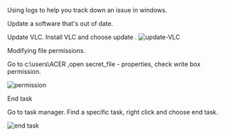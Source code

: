 Using logs to help you track down an issue in windows.

Update a software that's out of date.

Update VLC. Install VLC and choose update .
![update-VLC](https://user-images.githubusercontent.com/71600146/119298241-41befe00-bc7a-11eb-9707-f18dc28861b8.png)

Modifying file permissions.

Go to c:\users\ACER ,open secret_file - properties, check write box permission.

![permission](https://user-images.githubusercontent.com/71600146/119298925-a0d14280-bc7b-11eb-9293-4d0b4a1f6301.png)

End task

Go to task manager. Find a specific task, right click and choose end task.

![end task](https://user-images.githubusercontent.com/71600146/119299545-babf5500-bc7c-11eb-9ffa-535859a93f42.png)



